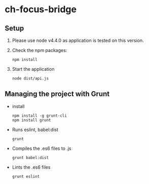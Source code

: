 # ch-focus-bridge


## Setup

1. Please use node v4.4.0 as application is tested on this version.

2. Check the npm packages:

    ```
    npm install
    ```

3. Start the application

    ```
    node dist/api.js
    ```

## Managing the project with Grunt

* install
  ```
  npm install -g grunt-cli
  npm install grunt
  ```

* Runs eslint, babel:dist

    ```
    grunt
    ```

* Compiles the .es6 files to .js
 
    ```
    grunt babel:dist
    ```

* Lints the .es6 files

    ```
    grunt eslint
    ```